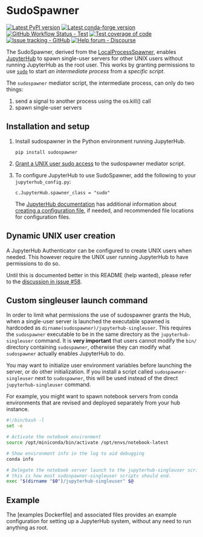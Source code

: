 # SudoSpawner

[![Latest PyPI version](https://img.shields.io/pypi/v/sudospawner?logo=pypi)](https://pypi.python.org/pypi/sudospawner)
[![Latest conda-forge version](https://img.shields.io/conda/vn/conda-forge/sudospawner?logo=conda-forge)](https://anaconda.org/conda-forge/sudospawner)
[![GitHub Workflow Status - Test](https://img.shields.io/github/actions/workflow/status/jupyterhub/sudospawner/test.yaml?logo=github&label=tests)](https://github.com/jupyterhub/sudospawner/actions)
[![Test coverage of code](https://codecov.io/gh/jupyterhub/sudospawner/branch/main/graph/badge.svg)](https://codecov.io/gh/jupyterhub/sudospawner)
[![Issue tracking - GitHub](https://img.shields.io/badge/issue_tracking-github-blue?logo=github)](https://github.com/jupyterhub/sudospawner/issues)
[![Help forum - Discourse](https://img.shields.io/badge/help_forum-discourse-blue?logo=discourse)](https://discourse.jupyter.org/c/jupyterhub)

The SudoSpawner, derived from the [LocalProcessSpawner], enables [JupyterHub] to
spawn single-user servers for other UNIX users without running JupyterHub as the
root user. This works by granting permissions to use [`sudo`] to start *an
intermediate process* from a *specific script*.

The `sudospawner` mediator script, the intermediate process, can only do two
things:

1. send a signal to another process using the os.kill() call
2. spawn single-user servers

[localprocessspawner]: https://jupyterhub.readthedocs.io/en/5.2.1/reference/api/spawner.html#jupyterhub.spawner.LocalProcessSpawner
[jupyterhub]: https://github.com/jupyterhub/jupyterhub
[`sudo`]: https://www.sudo.ws/

## Installation and setup

1. Install sudospawner in the Python environment running JupyterHub.

   ```shell
   pip install sudospawner
   ```

2. [Grant a UNIX user sudo access] to the sudospawner mediator script.

   <!--
      This documentation fits better in this project but is currently documented
      in JupyterHub's own documentation.
   -->

3. To configure JupyterHub to use SudoSpawner, add the following to your
   `jupyterhub_config.py`:

   ```shell
   c.JupyterHub.spawner_class = "sudo"
   ```
    
   The [JupyterHub documentation] has additional information about [creating a
   configuration file], if needed, and recommended file locations for
   configuration files.

[jupyterhub documentation]: http://jupyterhub.readthedocs.org/en/latest/index.html
[grant a unix user sudo access]: https://jupyterhub.readthedocs.io/en/stable/howto/configuration/config-sudo.html
[creating a configuration file]: https://jupyterhub.readthedocs.io/en/latest/getting-started/config-basics.html#generate-a-default-config-file

## Dynamic UNIX user creation

A JupyterHub Authenticator can be configured to create UNIX users when needed.
This however require the UNIX user running JupyterHub to have permissions to do
so.

Until this is documented better in this README (help wanted),
please refer to the [discussion in issue #58](https://github.com/jupyterhub/sudospawner/issues/58#issuecomment-894105911).

## Custom singleuser launch command

In order to limit what permissions the use of sudospawner grants the Hub,
when a single-user server is launched
the executable spawned is hardcoded as `dirname(sudospawner)/jupyterhub-singleuser`.
This requires the `sudospawner` executable to be in the same directory as the `jupyterhub-singleuser` command.
It is **very important** that users cannot modify the `bin/` directory containing `sudospawner`,
otherwise they can modify what `sudospawner` actually enables JupyterHub to do.

You may want to initialize user environment variables before launching the server, or do other initialization.
If you install a script called `sudospawner-singleuser` next to `sudospawner`,
this will be used instead of the direct `jupyterhub-singleuser` command.

For example, you might want to spawn notebook servers from conda environments that are revised and deployed separately from your hub instance. 

```bash
#!/bin/bash -l
set -e

# Activate the notebook environment
source /opt/miniconda/bin/activate /opt/envs/notebook-latest

# Show environment info in the log to aid debugging
conda info

# Delegate the notebook server launch to the jupyterhub-singleuser script.
# this is how most sudospawner-singleuser scripts should end.
exec "$(dirname "$0")/jupyterhub-singleuser" $@
```

## Example

The [examples Dockerfile] and associated files provides an example configuration
for setting up a JupyterHub system, without any need to run anything as root.

[example dockerfile]: https://github.com/jupyterhub/sudospawner/blob/main/examples/Dockerfile
